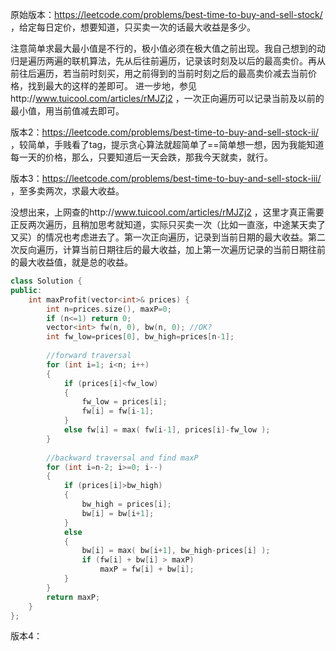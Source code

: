 原始版本：https://leetcode.com/problems/best-time-to-buy-and-sell-stock/
，给定每日定价，想要知道，只买卖一次的话最大收益是多少。

注意简单求最大最小值是不行的，极小值必须在极大值之前出现。我自己想到的动归是遍历两遍的联机算法，先从后往前遍历，记录该时刻及以后的最高卖价。再从前往后遍历，若当前时刻买，用之前得到的当前时刻之后的最高卖价减去当前价格，找到最大的这样的差即可。
进一步地，参见http://www.tuicool.com/articles/rMJZj2
，一次正向遍历可以记录当前及以前的最小值，用当前值减去即可。

版本2：https://leetcode.com/problems/best-time-to-buy-and-sell-stock-ii/
，较简单，手贱看了tag，提示贪心算法就超简单了==简单想一想，因为我能知道每一天的价格，那么，只要知道后一天会跌，那我今天就卖，就行。

版本3：https://leetcode.com/problems/best-time-to-buy-and-sell-stock-iii/
，至多卖两次，求最大收益。

没想出来，上网查的http://www.tuicool.com/articles/rMJZj2
，这里才真正需要正反两次遍历，且稍加思考就知道，实际只买卖一次（比如一直涨，中途某天卖了又买）的情况也考虑进去了。第一次正向遍历，记录到当前日期的最大收益。第二次反向遍历，计算当前日期往后的最大收益，加上第一次遍历记录的当前日期往前的最大收益值，就是总的收益。

```c++
class Solution {
public:
    int maxProfit(vector<int>& prices) {
        int n=prices.size(), maxP=0;
        if (n<=1) return 0;
        vector<int> fw(n, 0), bw(n, 0); //OK?
        int fw_low=prices[0], bw_high=prices[n-1];
        
        //forward traversal
        for (int i=1; i<n; i++)
        {
            if (prices[i]<fw_low)
            {
                fw_low = prices[i];
                fw[i] = fw[i-1];
            }
            else fw[i] = max( fw[i-1], prices[i]-fw_low );
        }
        
        //backward traversal and find maxP
        for (int i=n-2; i>=0; i--)
        {
            if (prices[i]>bw_high)
            {
                bw_high = prices[i];
                bw[i] = bw[i+1];
            }
            else
            {
                bw[i] = max( bw[i+1], bw_high-prices[i] );
                if (fw[i] + bw[i] > maxP)
                    maxP = fw[i] + bw[i];
            }
        }
        return maxP;
    }
};
```

版本4：
